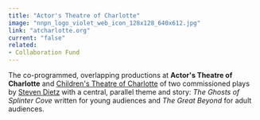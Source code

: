 ```yaml
---
title: "Actor's Theatre of Charlotte"
image: "nnpn_logo_violet_web_icon_128x128_640x612.jpg"
link: "atcharlotte.org"
current: "false"
related:
- Collaboration Fund
---
```


The co-programmed, overlapping productions at **Actor's Theatre of Charlotte** and <a href="https://www.ctcharlotte.org/Online/default.asp" rel="nofollow">Children's Theatre of Charlotte</a> of two commissioned plays by <a href="https://newplayexchange.org/users/479/steven-dietz" rel="nofollow">Steven Dietz</a> with a central, parallel theme and story: *The Ghosts of Splinter Cove* written for young audiences and *The Great Beyond* for adult audiences.

